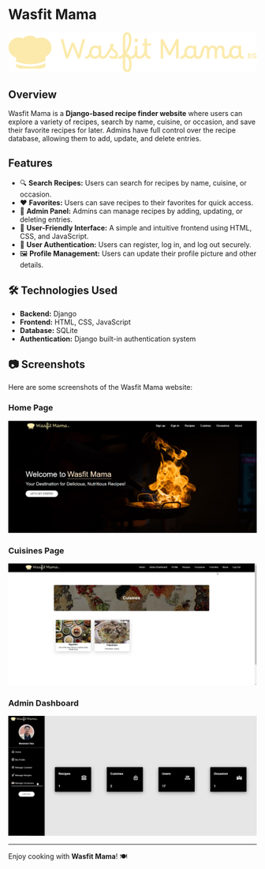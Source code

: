 # Wasfit Mama

![image](media/logo.png)


## Overview
Wasfit Mama is a **Django-based recipe finder website** where users can explore a variety of recipes, search by name, cuisine, or occasion, and save their favorite recipes for later. Admins have full control over the recipe database, allowing them to add, update, and delete entries.

## Features
- 🔍 **Search Recipes:** Users can search for recipes by name, cuisine, or occasion.
- ❤️ **Favorites:** Users can save recipes to their favorites for quick access.
- 🔧 **Admin Panel:** Admins can manage recipes by adding, updating, or deleting entries.
- 🎨 **User-Friendly Interface:** A simple and intuitive frontend using HTML, CSS, and JavaScript.
- 🔐 **User Authentication:** Users can register, log in, and log out securely.
- 🖼️ **Profile Management:** Users can update their profile picture and other details.

## 🛠 Technologies Used
- **Backend:** Django
- **Frontend:** HTML, CSS, JavaScript
- **Database:** SQLite
- **Authentication:** Django built-in authentication system

## 📷 Screenshots

Here are some screenshots of the Wasfit Mama website:

### Home Page
![Home Page](media/home.png)

### Cuisines Page
![Cuisines Page](media/cuisines.png)

### Admin Dashboard
![Admin Dashboard](media/dashboard.png)

---

Enjoy cooking with **Wasfit Mama**! 🍽️